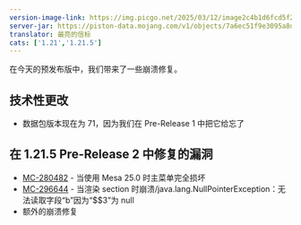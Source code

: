 ```yaml
---
version-image-link: https://img.picgo.net/2025/03/12/image2c4b1d6fcd5f24b8.png
server-jar: https://piston-data.mojang.com/v1/objects/7a6ec51f9e3095a8d2406042760d2989a1e8ad2b/server.jar
translator: 最亮的信标
cats: ['1.21','1.21.5']
---
```

在今天的预发布版中，我们带来了一些崩溃修复。

## 技术性更改
* 数据包版本现在为 71，因为我们在 Pre-Release 1 中把它给忘了

## 在 1.21.5 Pre-Release 2 中修复的漏洞
* [MC-280482](https://bugs.mojang.com/browse/MC-280482) - 当使用 Mesa 25.0 时主菜单完全损坏
* [MC-296644](https://bugs.mojang.com/browse/MC-296644) - 当渲染 section 时崩溃/java.lang.NullPointerException：无法读取字段“b”因为“$$3”为 null
* 额外的崩溃修复